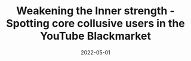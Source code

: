 ---
layout: publications
date: 2022-05-01
title: Weakening the Inner strength - Spotting core collusive users in the YouTube Blackmarket
venue: "16<sup>th</sup> International AAAI Conference on Web and Social Media, 2022 (<b>ICWSM</b>)"
link: "https://ojs.aaai.org/index.php/ICWSM/article/view/19280/19052"
paper: "icwsm_22.pdf"
slides: 
poster: 
tldr: Investigated the collusive blackmarket on YouTube using graphs to identify the most influential blackmarket users.
authors: Hridoy Sankar Dutta*, <u>Nirav Diwan</u>*, Tanmoy Chakraborty
code: "https://github.com/LCS2-IIITD/ICWSM-2022-Core-Collusive-Youtube-BlackMarket"
---